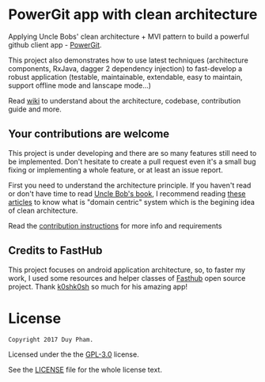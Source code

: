 # PowerGit app with clean architecture

Applying Uncle Bobs' clean architecture + MVI pattern to build a powerful github client app - [PowerGit][powergit-store].

This project also demonstrates how to use latest techniques (architecture components, RxJava, dagger 2 dependency injection) to fast-develop a robust application (testable, maintainable, extendable, easy to maintain, support offline mode and lanscape mode...)

Read [wiki][1] to understand about the architecture, codebase, contribution guide and more.

## Your contributions are welcome
This project is under developing and there are so many features still need to be implemented. Don't hesitate to create a pull request even it's a small bug fixing or implementing a whole feature, or at least an issue report.

First you need to understand the architecture principle. If you haven't read or don't have time to read [Uncle Bob's book][book], I recommend reading [these articles][domain-centric] to know what is "domain centric" system which is the begining idea of clean architecture.

Read the [contribution instructions][contribution-instructure] for more info and requirements

## Credits to FastHub
This project focuses on android application architecture, so, to faster my work, I used some resources and helper classes of [Fasthub][fasthub] open source project. Thank [k0shk0sh][k0shk0sh] so much for his amazing app!

[domain-centric]: https://crosp.net/blog/software-architecture/clean-architecture-part-1-databse-vs-domain/
[contribution-instructure]: https://github.com/duyp/clean-architecture-android
[1]: https://github.com/duyp/clean-architecture-android/wiki
[book]: https://www.amazon.com/Clean-Architecture-Craftsmans-Software-Structure/dp/0134494164
[fasthub]: https://github.com/k0shk0sh/FastHub
[powergit-store]: https://play.google.com/store/apps/details?id=com.duyp.architecture.mvvm
[k0shk0sh]: https://github.com/k0shk0sh


License
=======

    Copyright 2017 Duy Pham.

Licensed under the the [GPL-3.0](https://www.gnu.org/licenses/gpl.html) license.
    
See the [LICENSE](https://github.com/duyp/clean-architecture-android/blob/master/LICENSE) file for the whole license text.
